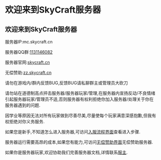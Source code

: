 # 欢迎来到SkyCraft服务器

## 欢迎来到SkyCraft服务器

服务器IP:mc.skycraft.cn

服务器QQ群:[1131146082](https://jq.qq.com/?_wv=1027&k=ySw3nXrB)

服务器官网:[skycraft.cn](https://skycraft.cn/)

无偿赞助:[zz.skycraft.cn](https://doc.skycraft.cn/zz)

请勿在游戏内/群内反馈BUG,反馈BUG请私聊群主或管理员大砍刀

请勿站在道德制高点抨击服务器/服务器玩家/管理,在服务器内宣扬反动/不良情绪引起服务器玩家/管理员不适,否则服务器有权利拒绝你加入服务器/处理关于你在服务器遇到的问题.

因学业等原因无法对所有玩家做到尽善尽美,尽量使每个玩家满意深感抱歉,但我有权拒绝对你义务服务.

如果您是新手,不知道怎么进入服务器,可访问[入服流程界面](https://doc.skycraft.cn/ru-fu/)查看进入步骤.

服务器运行需要高昂的成本,如果您有能力,可访问[无偿赞助界面](https://doc.skycraft.cn/zz)无偿赞助服务器.

如果你是服务器玩家,欢迎协助我们完善服务器文档,详情联系[服主](https://jq.qq.com/?_wv=1027&k=ySw3nXrB).

